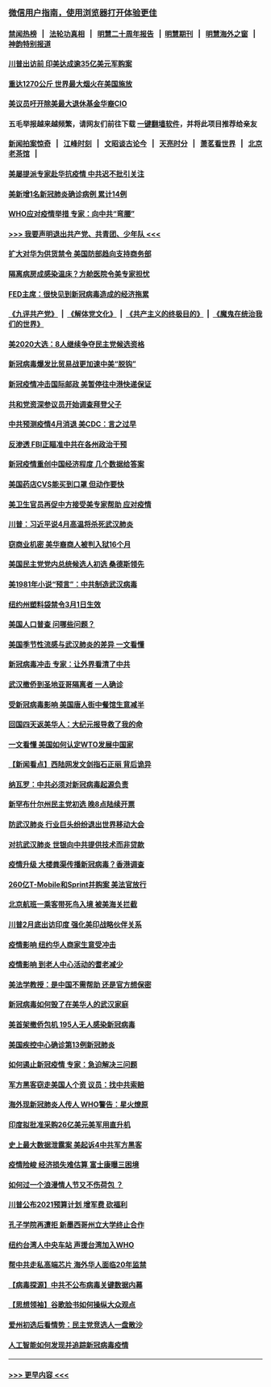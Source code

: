 ### [微信用户指南，使用浏览器打开体验更佳](https://github.com/gfw-breaker/banned-news1/blob/master/indexes/wechat-guide.md?t=0)
#### [禁闻热榜](热点新闻.md?t=0)  &nbsp;&nbsp;|&nbsp;&nbsp; [法轮功真相](https://github.com/gfw-breaker/truth/blob/master/README.md?t=0) &nbsp;&nbsp;|&nbsp;&nbsp; [明慧二十周年报告](https://github.com/gfw-breaker/mh-reports/blob/master/README.md?t=0) &nbsp;&nbsp;|&nbsp;&nbsp;[明慧期刊](https://github.com/gfw-breaker/mh-qikan) &nbsp;&nbsp;|&nbsp;&nbsp; [明慧海外之窗](https://github.com/gfw-breaker/mh-news/blob/master/README.md?t=0) &nbsp;&nbsp;|&nbsp;&nbsp; [神韵特别报道](https://github.com/gfw-breaker/mh-news/blob/master/shenyun.md?t=0)
#### [川普出访前 印美达成逾35亿美元军购案](../pages/nsc412/n11865444.md?t=02131633) 
#### [重达1270公斤 世界最大烟火在美国施放](../pages/nsc412/n11865198.md?t=02131633) 
#### [美议员吁开除美最大退休基金华裔CIO](../pages/nsc412/n11865230.md?t=02131633) 
#### 五毛举报越来越频繁，请网友们前往下载 [一键翻墙软件](https://github.com/gfw-breaker/ssr-accounts)，并将此项目推荐给亲友
#### [新闻拍案惊奇](https://github.com/gfw-breaker/banned-news1/blob/master/pages/link4.md) &nbsp;&nbsp;|&nbsp;&nbsp; [江峰时刻](https://github.com/gfw-breaker/banned-news1/blob/master/pages/link4.md) &nbsp;&nbsp;|&nbsp;&nbsp; [文昭谈古论今](https://github.com/gfw-breaker/banned-news1/blob/master/pages/link4.md) &nbsp;&nbsp;|&nbsp;&nbsp; [天亮时分](https://github.com/gfw-breaker/banned-news1/blob/master/pages/link4.md) &nbsp;&nbsp;|&nbsp;&nbsp; [萧茗看世界](https://github.com/gfw-breaker/banned-news1/blob/master/pages/link4.md) &nbsp;&nbsp;|&nbsp;&nbsp; [北京老茶馆](https://github.com/gfw-breaker/banned-news1/blob/master/pages/link4.md) &nbsp;&nbsp;|&nbsp;&nbsp; 
#### [美屡提派专家赴华抗疫情 中共迟不批引关注](../pages/nsc412/n11864719.md?t=02131633) 
#### [美新增1名新冠肺炎确诊病例 累计14例](../pages/nsc412/n11864893.md?t=02131633) 
#### [WHO应对疫情举措 专家：向中共“弯腰”](../pages/nsc412/n11864727.md?t=02131633) 
#### [>>> 我要声明退出共产党、共青团、少年队 <<<](https://github.com/begood0513/goodnews/blob/master/quit/letter.md) 
#### [扩大对华为供货禁令 美国防部趋向支持商务部](../pages/nsc412/n11864773.md?t=02131633) 
#### [隔离病房成感染温床？方舱医院令美专家担忧](../pages/nsc412/n11864575.md?t=02131633) 
#### [FED主席：很快见到新冠病毒造成的经济拖累](../pages/nsc412/n11864507.md?t=02131633) 
#### [《九评共产党》](https://github.com/begood0513/9ping.md/blob/master/README.md) &nbsp;|&nbsp; [《解体党文化》](../../../../jtdwh.md/blob/master/README.md)  &nbsp;|&nbsp; [《共产主义的终极目的》](../../../../gczydzjmd.md/blob/master/README.md) &nbsp;|&nbsp; [《魔鬼在统治我们的世界》](../../../../mgztzwmdsj.md/blob/master/README.md) 
#### [美2020大选：8人继续争夺民主党候选资格](../pages/nsc412/n11864327.md?t=02131633) 
#### [新冠病毒爆发比贸易战更加速中美“脱钩”](../pages/nsc412/n11864470.md?t=02131633) 
#### [新冠疫情冲击国际邮政 美暂停往中港快递保证](../pages/nsc412/n11864207.md?t=02131633) 
#### [共和党资深参议员开始调查拜登父子](../pages/nsc412/n11863984.md?t=02131633) 
#### [中共预测疫情4月消退 美CDC：言之过早](../pages/nsc412/n11864310.md?t=02131633) 
#### [反渗透 FBI正瞄准中共在各州政治干预](../pages/nsc412/n11864300.md?t=02131633) 
#### [新冠疫情重创中国经济程度 几个数据给答案](../pages/nsc412/n11864203.md?t=02131633) 
#### [美国药店CVS能买到口罩 但动作要快](../pages/nsc412/n11862438.md?t=02131633) 
#### [美卫生官员再促中方接受美专家帮助 应对疫情](../pages/nsc412/n11864043.md?t=02131633) 
#### [川普：习近平说4月高温将杀死武汉肺炎](../pages/nsc412/n11860814.md?t=02131633) 
#### [窃商业机密 美华裔商人被判入狱16个月](../pages/nsc412/n11863911.md?t=02131633) 
#### [美国民主党党内总统候选人初选 桑德斯领先](../pages/nsc412/n11863475.md?t=02131633) 
#### [美1981年小说“预言”：中共制造武汉病毒](../pages/nsc412/n11863306.md?t=02131633) 
#### [纽约州塑料袋禁令3月1日生效](../pages/nsc412/n11862832.md?t=02131633) 
#### [美国人口普查  问哪些问题？](../pages/nsc412/n11862808.md?t=02131633) 
#### [美国季节性流感与武汉肺炎的差异 一文看懂](../pages/nsc412/n11862428.md?t=02131633) 
#### [新冠病毒冲击 专家：让外界看清了中共](../pages/nsc412/n11862280.md?t=02131633) 
#### [武汉撤侨到圣地亚哥隔离者 一人确诊](../pages/nsc412/n11862460.md?t=02131633) 
#### [受新冠病毒影响 美国唐人街中餐馆生意减半](../pages/nsc412/n11861940.md?t=02131633) 
#### [回国四天返美华人：大纪元报导救了我的命](../pages/nsc412/n11862181.md?t=02131633) 
#### [一文看懂 美国如何认定WTO发展中国家](../pages/nsc412/n11862051.md?t=02131633) 
#### [【新闻看点】西陆网发文剑指石正丽 背后诡异](../pages/nsc412/n11861792.md?t=02131633) 
#### [纳瓦罗：中共必须对新冠病毒起源负责](../pages/nsc412/n11861810.md?t=02131633) 
#### [新罕布什尔州民主党初选 晚8点陆续开票](../pages/nsc412/n11861872.md?t=02131633) 
#### [防武汉肺炎 行业巨头纷纷退出世界移动大会](../pages/nsc412/n11861795.md?t=02131633) 
#### [对抗武汉肺炎 世银向中共提供技术而非贷款](../pages/nsc412/n11861652.md?t=02131633) 
#### [疫情升级 大楼粪渠传播新冠病毒？香港调查](../pages/nsc412/n11861556.md?t=02131633) 
#### [260亿T-Mobile和Sprint并购案 美法官放行](../pages/nsc412/n11861511.md?t=02131633) 
#### [北京航班一乘客带死鸟入境 被美海关拦截](../pages/nsc412/n11861317.md?t=02131633) 
#### [川普2月底出访印度 强化美印战略伙伴关系](../pages/nsc412/n11860557.md?t=02131633) 
#### [疫情影响  纽约华人商家生意受冲击](../pages/nsc412/n11860284.md?t=02131633) 
#### [疫情影响  到老人中心活动的耆老减少](../pages/nsc412/n11860199.md?t=02131633) 
#### [美法学教授：是中国不需帮助 还是官方想保密](../pages/nsc412/n11859492.md?t=02131633) 
#### [新冠病毒如何毁了在美华人的武汉家庭](../pages/nsc412/n11859524.md?t=02131633) 
#### [美首架撤侨包机 195人无人感染新冠病毒](../pages/nsc412/n11859908.md?t=02131633) 
#### [美国疾控中心确诊第13例新冠肺炎](../pages/nsc412/n11859966.md?t=02131633) 
#### [如何遏止新冠疫情 专家：急迫解决三问题](../pages/nsc412/n11859685.md?t=02131633) 
#### [军方黑客窃走美国人个资 议员：找中共索赔](../pages/nsc412/n11859371.md?t=02131633) 
#### [海外现新冠肺炎人传人 WHO警告：星火燎原](../pages/nsc412/n11859252.md?t=02131633) 
#### [印度拟批准采购26亿美元美军用直升机](../pages/nsc412/n11859143.md?t=02131633) 
#### [史上最大数据泄露案 美起诉4中共军方黑客](../pages/nsc412/n11859115.md?t=02131633) 
#### [疫情险峻 经济损失难估算 富士康曝三困境](../pages/nsc412/n11859120.md?t=02131633) 
#### [如何过一个浪漫情人节又不伤荷包 ？](../pages/nsc412/n11858969.md?t=02131633) 
#### [川普公布2021预算计划 增军费 砍福利](../pages/nsc412/n11859012.md?t=02131633) 
#### [孔子学院再遭拒 新墨西哥州立大学终止合作](../pages/nsc412/n11858661.md?t=02131633) 
#### [纽约台湾人中央车站  声援台湾加入WHO](../pages/nsc412/n11857757.md?t=02131633) 
#### [帮中共走私高端芯片 海外华人面临20年监禁](../pages/nsc412/n11855016.md?t=02131633) 
#### [【病毒探源】中共不公布病毒关键数据内幕](../pages/nsc412/n11856584.md?t=02131633) 
#### [【思想领袖】谷歌脸书如何操纵大众观点](../pages/nsc412/n11680874.md?t=02131633) 
#### [爱州初选后看情势：民主党竞选人一盘散沙](../pages/nsc412/n11856557.md?t=02131633) 
#### [人工智能如何发现并追踪新冠病毒疫情](../pages/nsc412/n11856398.md?t=02131633) 

----
#### [ >>> 更早内容 <<< ](../indexes/nsc412-earlier.md)
